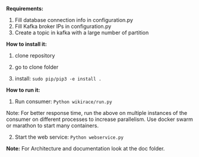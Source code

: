 **Requirements:** 
  1) Fill database connection info in configuration.py
  2) Fill Kafka broker IPs in configuration.py
  3) Create a topic in kafka with a large number of partition


**How to install it:**
 1) clone repository

 2) go to clone folder

 3) install: `sudo pip/pip3 -e install .`


**How to run it:**
 1) Run consumer:
       `Python wikirace/run.py`
 
 Note: For better response time, run the above on multiple instances of the consumer on different processes to increase parallelism.
 Use docker swarm or marathon to start many containers.

 2) Start the web service:
        `Python webservice.py`


**Note:** For Architecture and documentation look at the doc folder.
